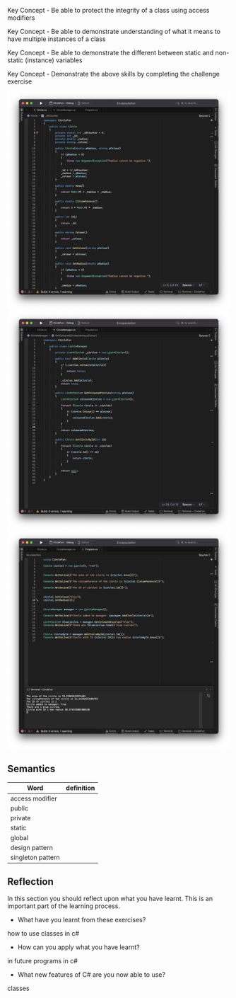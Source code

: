 Key Concept - Be able to protect the integrity of a class using access modifiers

Key Concept - Be able to demonstrate understanding of what it means to have multiple instances of a class

Key Concept - Be able to demonstrate the different between static and non-static (instance) variables

Key Concept - Demonstrate the above skills by completing the challenge exercise

<img src="images/circ1.png">

<img src="images/circ2.png">

<img src="images/main11.png">


## Semantics 

| Word | definition|
|---|---|
|access modifier|		
|public |
|private |	
|static |
|global	|	
|design pattern|		
|singleton pattern|


	



## Reflection

In this section you should reflect upon what you have learnt. This is an important part of the learning process.
- What have you learnt from these exercises?

how to use classes in c#


- How can you apply what you have learnt?

in future programs in c#


- What new features of C# are you now able to use?

classes
